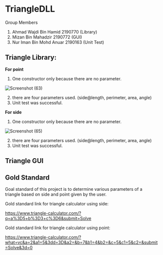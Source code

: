 
# TriangleDLL

Group Members
1. Ahmad Wajdi Bin Hamid 2190770 (Library)
2. Mizan Bin Mahadzir 2190772 (GUI)
3. Nur Iman Bin Mohd Anuar 2190163 (Unit Test)

## Triangle Library:

**For point**
1. One constructor only because there are no parameter.

![Screenshot (63)](https://user-images.githubusercontent.com/116859764/216878351-006478a6-ed7b-4e80-939c-4100a25f4d70.png)

2. there are four parameters used. (side@length, perimeter, area, angle)
3. Unit test was successful.

**For side**
1. One constructor only because there are no parameter.

![Screenshot (65)](https://user-images.githubusercontent.com/116859764/216878910-ed56b270-3f27-4661-a692-b1b2026502ef.png)

2. there are four parameters used. (side@length, perimeter, area, angle)
3. Unit test was successful.

## Triangle GUI

## Gold Standard

Goal standard of this project is to determine various parameters of a triangle based on side and point given by the user.

Gold standard link for triangle calculator using side: 

https://www.triangle-calculator.com/?q=a%3D5+b%3D3+c%3D6&submit=Solve

Gold standard link for triangle calculator using point: 

https://www.triangle-calculator.com/?what=vc&a=2&a1=5&3dd=3D&a2=&b=7&b1=4&b2=&c=5&c1=5&c2=&submit=Solve&3d=0







